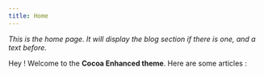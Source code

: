 ```yaml
---
title: Home
---
```


_This is the home page. It will display the blog section if there is one, and a text before._

Hey ! Welcome to the **Cocoa Enhanced theme**. Here are some articles :